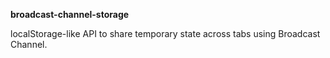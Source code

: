 **broadcast-channel-storage**

localStorage-like API to share temporary state across tabs using Broadcast Channel.
